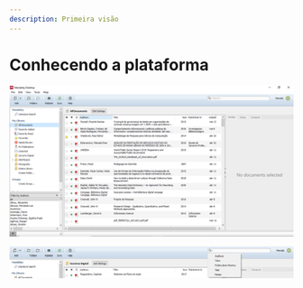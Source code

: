 ```yaml
---
description: Primeira visão
---
```


# Conhecendo a plataforma



![](../../.gitbook/assets/image%20%2816%29.png)

![](../../.gitbook/assets/image%20%2826%29.png)

